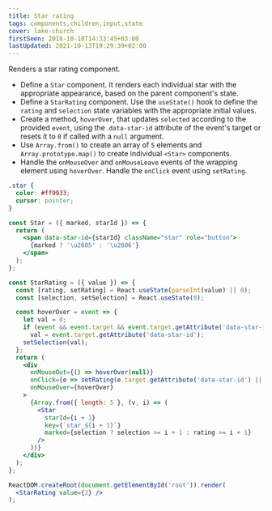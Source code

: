 ```yaml
---
title: Star rating
tags: components,children,input,state
cover: lake-church
firstSeen: 2018-10-18T14:33:45+03:00
lastUpdated: 2021-10-13T19:29:39+02:00
---
```


Renders a star rating component.

- Define a `Star` component. It renders each individual star with the appropriate appearance, based on the parent component's state.
- Define a `StarRating` component. Use the `useState()` hook to define the `rating` and `selection` state variables with the appropriate initial values.
- Create a method, `hoverOver`, that updates `selected` according to the provided `event`, using the .`data-star-id` attribute of the event's target or resets it to `0` if called with a `null` argument.
- Use `Array.from()` to create an array of `5` elements and `Array.prototype.map()` to create individual `<Star>` components.
- Handle the `onMouseOver` and `onMouseLeave` events of the wrapping element using `hoverOver`. Handle the `onClick` event using `setRating`.

```css
.star {
  color: #ff9933;
  cursor: pointer;
}
```

```jsx
const Star = ({ marked, starId }) => {
  return (
    <span data-star-id={starId} className="star" role="button">
      {marked ? '\u2605' : '\u2606'}
    </span>
  );
};

const StarRating = ({ value }) => {
  const [rating, setRating] = React.useState(parseInt(value) || 0);
  const [selection, setSelection] = React.useState(0);

  const hoverOver = event => {
    let val = 0;
    if (event && event.target && event.target.getAttribute('data-star-id'))
      val = event.target.getAttribute('data-star-id');
    setSelection(val);
  };
  return (
    <div
      onMouseOut={() => hoverOver(null)}
      onClick={e => setRating(e.target.getAttribute('data-star-id') || rating)}
      onMouseOver={hoverOver}
    >
      {Array.from({ length: 5 }, (v, i) => (
        <Star
          starId={i + 1}
          key={`star_${i + 1}`}
          marked={selection ? selection >= i + 1 : rating >= i + 1}
        />
      ))}
    </div>
  );
};
```

```jsx
ReactDOM.createRoot(document.getElementById('root')).render(
  <StarRating value={2} />
);
```
